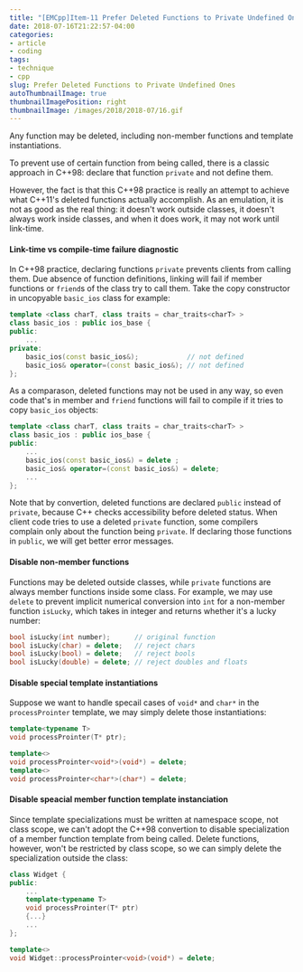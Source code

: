 ```yaml
---
title: "[EMCpp]Item-11 Prefer Deleted Functions to Private Undefined Ones"
date: 2018-07-16T21:22:57-04:00
categories:
- article
- coding
tags:
- technique
- cpp
slug: Prefer Deleted Functions to Private Undefined Ones
autoThumbnailImage: true
thumbnailImagePosition: right
thumbnailImage: /images/2018/2018-07/16.gif
---
```


Any function may be deleted, including non-member functions and template instantiations.
<!--more-->

To prevent use of certain function from being called, there is a classic approach in C++98: declare that function `private` and not define them.

However, the fact is that this C++98 practice is really an attempt to achieve what C++11's deleted functions actually accomplish. As an emulation, it is not as good as the real thing: it doesn't work outside classes, it doesn't always work inside classes, and when it does work, it may not work until link-time.

#### Link-time vs compile-time failure diagnostic

In C++98 practice, declaring functions `private` prevents clients from calling them. Due absence of function definitions, linking will fail if member functions or `friend`s of the class try to call them. Take the copy constructor in uncopyable `basic_ios` class for example:

```cpp
template <class charT, class traits = char_traits<charT> >
class basic_ios : public ios_base {
public:
    ...
private:
    basic_ios(const basic_ios&);            // not defined
    basic_ios& operator=(const basic_ios&); // not defined
};
```

As a comparason, deleted functions may not be used in any way, so even code that's in member and `friend` functions will fail to compile if it tries to copy `basic_ios` objects:

```cpp
template <class charT, class traits = char_traits<charT> >
class basic_ios : public ios_base {
public:
    ...
    basic_ios(const basic_ios&) = delete ;
    basic_ios& operator=(const basic_ios&) = delete;
    ...
};
```

Note that by convertion, deleted functions are declared `public` instead of `private`, because C++ checks accessibility before deleted status. When client code tries to use a deleted `private` function, some compilers complain only about the function being `private`. If declaring those functions in `public`, we will get better error messages.

#### Disable non-member functions

Functions may be deleted outside classes, while `private` functions are always member functions inside some class. For example, we may use `delete` to prevent implicit numerical conversion into `int` for a non-member function `isLucky`, which takes in integer and returns whether it's a lucky number:

```cpp
bool isLucky(int number);      // original function
bool isLucky(char) = delete;   // reject chars
bool isLucky(bool) = delete;   // reject bools
bool isLucky(double) = delete; // reject doubles and floats
```

#### Disable special template instantiations

Suppose we want to handle specail cases of `void*` and `char*` in the `processProinter` template, we may simply delete those instantiations:

```cpp
template<typename T>
void processProinter(T* ptr);

template<>
void processProinter<void*>(void*) = delete;
template<>
void processProinter<char*>(char*) = delete;
```

#### Disable speacial member function template instanciation

Since template specializations must be written at namespace scope, not class scope, we can't adopt the C++98 convertion to disable specialization of a member function template from being called. Delete functions, however, won't be restricted by class scope, so we can simply delete the specialization outside the class:

```cpp
class Widget {
public:
    ...
    template<typename T>
    void processProinter(T* ptr)
    {...}
    ...
};

template<>
void Widget::processProinter<void>(void*) = delete;
```